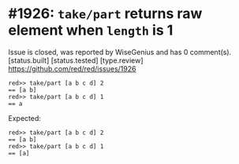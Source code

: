 
#1926: `take/part` returns raw element when `length` is 1
================================================================================
Issue is closed, was reported by WiseGenius and has 0 comment(s).
[status.built] [status.tested] [type.review]
<https://github.com/red/red/issues/1926>

```
red>> take/part [a b c d] 2
== [a b]
red>> take/part [a b c d] 1
== a
```

Expected:

```
red>> take/part [a b c d] 2
== [a b]
red>> take/part [a b c d] 1
== [a]
```



